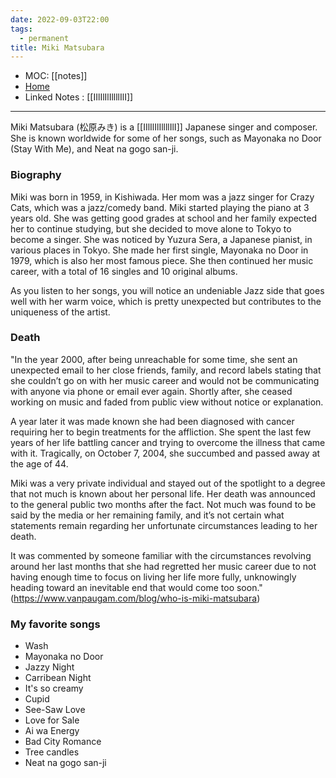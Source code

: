 ```yaml
---
date: 2022-09-03T22:00
tags:
  - permanent
title: Miki Matsubara
---
```

- MOC: [[notes]]
- [Home](https://misudashi.ga/)
- Linked Notes : [[IIlIlIlIllllIlI]]
----------
Miki Matsubara (松原みき) is a [[IIlIlIlIllllIlI]] Japanese singer and composer. She is known worldwide for some of her songs, such as Mayonaka no Door (Stay With Me), and Neat na gogo san-ji. 

### Biography
Miki was born in 1959, in Kishiwada. Her mom was a jazz singer for Crazy Cats, which was a jazz/comedy band. Miki started playing the piano at 3 years old. She was getting good grades at school and her family expected her to continue studying, but she decided to move alone to Tokyo to become a singer. She was noticed by Yuzura Sera, a Japanese pianist, in various places in Tokyo. She made her first single, Mayonaka no Door in 1979, which is also her most famous piece.  She then continued her music career, with a total of 16 singles and 10 original albums. 

As you listen to her songs, you will notice an undeniable Jazz side that goes well with her warm voice, which is pretty unexpected but contributes to the uniqueness of the artist.

### Death
"In the year 2000, after being unreachable for some time, she sent an unexpected email to her close friends, family, and record labels stating that she couldn’t go on with her music career and would not be communicating with anyone via phone or email ever again. Shortly after, she ceased working on music and faded from public view without notice or explanation.

A year later it was made known she had been diagnosed with cancer requiring her to begin treatments for the affliction. She spent the last few years of her life battling cancer and trying to overcome the illness that came with it. Tragically, on October 7, 2004, she succumbed and passed away at the age of 44.

Miki was a very private individual and stayed out of the spotlight to a degree that not much is known about her personal life. Her death was announced to the general public two months after the fact. Not much was found to be said by the media or her remaining family, and it’s not certain what statements remain regarding her unfortunate circumstances leading to her death.

It was commented by someone familiar with the circumstances revolving around her last months that she had regretted her music career due to not having enough time to focus on living her life more fully, unknowingly heading toward an inevitable end that would come too soon." (https://www.vanpaugam.com/blog/who-is-miki-matsubara)

### My favorite songs
- Wash
- Mayonaka no Door
- Jazzy Night
- Carribean Night
- It's so creamy
- Cupid
- See-Saw Love
- Love for Sale
- Ai wa Energy
- Bad City Romance
- Tree candles
- Neat na gogo san-ji

